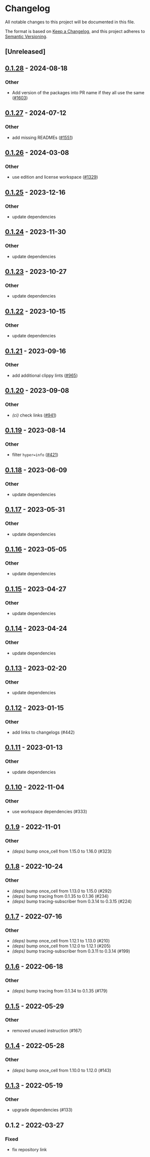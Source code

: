 # Changelog
All notable changes to this project will be documented in this file.

The format is based on [Keep a Changelog](https://keepachangelog.com/en/1.0.0/),
and this project adheres to [Semantic Versioning](https://semver.org/spec/v2.0.0.html).

## [Unreleased]

## [0.1.28](https://github.com/release-plz/release-plz/compare/test_logs-v0.1.27...test_logs-v0.1.28) - 2024-08-18

### Other
- Add version of the packages into PR name if they all use the same ([#1603](https://github.com/release-plz/release-plz/pull/1603))

## [0.1.27](https://github.com/release-plz/release-plz/compare/test_logs-v0.1.26...test_logs-v0.1.27) - 2024-07-12

### Other
- add missing READMEs ([#1551](https://github.com/release-plz/release-plz/pull/1551))

## [0.1.26](https://github.com/release-plz/release-plz/compare/test_logs-v0.1.25...test_logs-v0.1.26) - 2024-03-08

### Other
- use edition and license workspace ([#1329](https://github.com/release-plz/release-plz/pull/1329))

## [0.1.25](https://github.com/release-plz/release-plz/compare/test_logs-v0.1.24...test_logs-v0.1.25) - 2023-12-16

### Other
- update dependencies

## [0.1.24](https://github.com/release-plz/release-plz/compare/test_logs-v0.1.23...test_logs-v0.1.24) - 2023-11-30

### Other
- update dependencies

## [0.1.23](https://github.com/release-plz/release-plz/compare/test_logs-v0.1.22...test_logs-v0.1.23) - 2023-10-27

### Other
- update dependencies

## [0.1.22](https://github.com/release-plz/release-plz/compare/test_logs-v0.1.21...test_logs-v0.1.22) - 2023-10-15

### Other
- update dependencies

## [0.1.21](https://github.com/release-plz/release-plz/compare/test_logs-v0.1.20...test_logs-v0.1.21) - 2023-09-16

### Other
- add additional clippy lints ([#965](https://github.com/release-plz/release-plz/pull/965))

## [0.1.20](https://github.com/release-plz/release-plz/compare/test_logs-v0.1.19...test_logs-v0.1.20) - 2023-09-08

### Other
- *(ci)* check links ([#941](https://github.com/release-plz/release-plz/pull/941))

## [0.1.19](https://github.com/release-plz/release-plz/compare/test_logs-v0.1.18...test_logs-v0.1.19) - 2023-08-14

### Other
- filter `hyper=info` ([#421](https://github.com/release-plz/release-plz/pull/421))

## [0.1.18](https://github.com/release-plz/release-plz/compare/test_logs-v0.1.17...test_logs-v0.1.18) - 2023-06-09

### Other
- update dependencies

## [0.1.17](https://github.com/release-plz/release-plz/compare/test_logs-v0.1.16...test_logs-v0.1.17) - 2023-05-31

### Other
- update dependencies

## [0.1.16](https://github.com/release-plz/release-plz/compare/test_logs-v0.1.15...test_logs-v0.1.16) - 2023-05-05

### Other
- update dependencies

## [0.1.15](https://github.com/release-plz/release-plz/compare/test_logs-v0.1.14...test_logs-v0.1.15) - 2023-04-27

### Other
- update dependencies

## [0.1.14](https://github.com/release-plz/release-plz/compare/test_logs-v0.1.13...test_logs-v0.1.14) - 2023-04-24

### Other
- update dependencies

## [0.1.13](https://github.com/release-plz/release-plz/compare/test_logs-v0.1.12...test_logs-v0.1.13) - 2023-02-20

### Other
- update dependencies

## [0.1.12](https://github.com/release-plz/release-plz/compare/test_logs-v0.1.11...test_logs-v0.1.12) - 2023-01-15

### Other
- add links to changelogs (#442)

## [0.1.11](https://github.com/release-plz/release-plz/compare/test_logs-v0.1.10...test_logs-v0.1.11) - 2023-01-13

### Other
- update dependencies

## [0.1.10](https://github.com/release-plz/release-plz/compare/test_logs-v0.1.9...test_logs-v0.1.10) - 2022-11-04

### Other
- use workspace dependencies (#333)

## [0.1.9](https://github.com/release-plz/release-plz/compare/test_logs-v0.1.8...test_logs-v0.1.9) - 2022-11-01

### Other
- *(deps)* bump once_cell from 1.15.0 to 1.16.0 (#323)

## [0.1.8](https://github.com/release-plz/release-plz/compare/test_logs-v0.1.7...test_logs-v0.1.8) - 2022-10-24

### Other
- *(deps)* bump once_cell from 1.13.0 to 1.15.0 (#292)
- *(deps)* bump tracing from 0.1.35 to 0.1.36 (#234)
- *(deps)* bump tracing-subscriber from 0.3.14 to 0.3.15 (#224)

## [0.1.7](https://github.com/release-plz/release-plz/compare/test_logs-v0.1.6...test_logs-v0.1.7) - 2022-07-16

### Other
- *(deps)* bump once_cell from 1.12.1 to 1.13.0 (#210)
- *(deps)* bump once_cell from 1.12.0 to 1.12.1 (#205)
- *(deps)* bump tracing-subscriber from 0.3.11 to 0.3.14 (#199)

## [0.1.6](https://github.com/release-plz/release-plz/compare/test_logs-v0.1.5...test_logs-v0.1.6) - 2022-06-18

### Other
- *(deps)* bump tracing from 0.1.34 to 0.1.35 (#179)

## [0.1.5](https://github.com/release-plz/release-plz/compare/test_logs-v0.1.4...test_logs-v0.1.5) - 2022-05-29

### Other
- removed unused instruction (#167)

## [0.1.4](https://github.com/release-plz/release-plz/compare/test_logs-v0.1.3...test_logs-v0.1.4) - 2022-05-28

### Other
- *(deps)* bump once_cell from 1.10.0 to 1.12.0 (#143)

## [0.1.3](https://github.com/release-plz/release-plz/compare/test_logs-v0.1.2...test_logs-v0.1.3) - 2022-05-19

### Other
- upgrade dependencies (#133)

## 0.1.2 - 2022-03-27

### Fixed
- fix repository link
